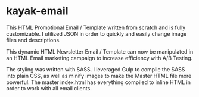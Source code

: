 # kayak-email

This HTML Promotional Email / Template written from scratch and is fully customizable. I utilized JSON in order to quickly and easily change image files and descriptions.

This dynamic HTML Newsletter Email / Template can now be manipulated in an HTML Email marketing campaign to increase efficiency with A/B Testing.

The styling was written with SASS. I leveraged Gulp to compile the SASS into plain CSS, as well as minify images to make the Master HTML file more powerful. The master index.html has everything compiled to inline HTML in order to work with all email clients.
